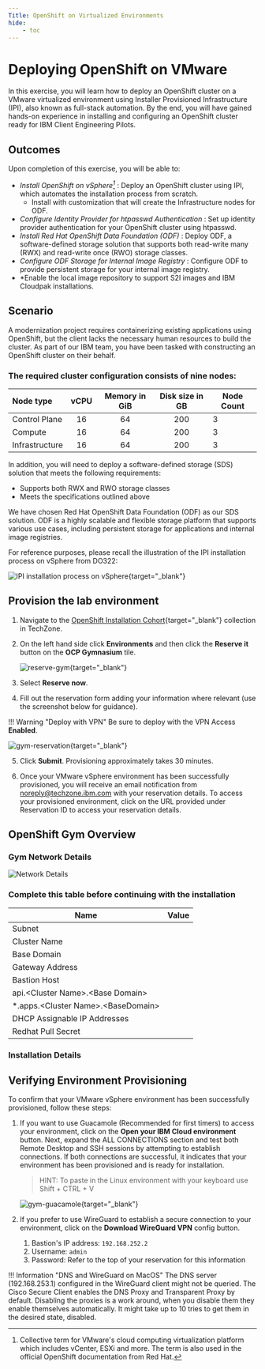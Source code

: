 ```yaml
---
Title: OpenShift on Virtualized Environments
hide:
    - toc
---
```


# Deploying OpenShift on VMware

In this exercise, you will learn how to deploy an OpenShift cluster on a VMware virtualized environment using Installer Provisioned Infrastructure (IPI), also known as full-stack automation. By the end, you will have gained hands-on experience in installing and configuring an OpenShift cluster ready for IBM Client Engineering Pilots.

## Outcomes

Upon completion of this exercise, you will be able to:

- *Install OpenShift on vSphere[^1]* : Deploy an OpenShift cluster using IPI, which automates the installation process from scratch.
    - Install with customization that will create the Infrastructure nodes for ODF.
- *Configure Identity Provider for htpasswd Authentication* : Set up identity provider authentication for your OpenShift cluster using htpasswd.
- *Install Red Hat OpenShift Data Foundation (ODF)* : Deploy ODF, a software-defined storage solution that supports both read-write many (RWX) and read-write once (RWO) storage classes.
- *Configure ODF Storage for Internal Image Registry* : Configure ODF to provide persistent storage for your internal image registry.
- *Enable the local image repository to support S2I images and IBM Cloudpak installations.

[^1]: Collective term for VMware's cloud computing virtualization platform which includes vCenter, ESXi and more. The term is also used in the official OpenShift documentation from Red Hat.

## Scenario

A modernization project requires containerizing existing applications using OpenShift, but the client lacks the necessary human resources to build the cluster. As part of our IBM team, you have been tasked with constructing an OpenShift cluster on their behalf.

### The required cluster configuration consists of nine nodes:

   | Node type      | vCPU | Memory in GiB | Disk size in GB | Node Count |
   |:---------------|:----:|:-------------:|:---------------:|------------|
   | Control Plane  | 16   | 64            | 200             | 3          |
   | Compute        | 16   | 64            | 200             | 3          |
   | Infrastructure | 16   | 64            | 200             | 3          |

In addition, you will need to deploy a software-defined storage (SDS) solution that meets the following requirements:

- Supports both RWX and RWO storage classes
- Meets the specifications outlined above

We have chosen Red Hat OpenShift Data Foundation (ODF) as our SDS solution. ODF is a highly scalable and flexible storage platform that supports various use cases, including persistent storage for applications and internal image registries.

For reference purposes, please recall the illustration of the IPI installation process on vSphere from DO322:

![IPI installation process on vSphere](./images/ipi-installation-vSphere.svg){target="_blank"}

## Provision the lab environment

1. Navigate to the [OpenShift Installation Cohort](https://techzone.ibm.com/collection/openshift-installation-cohort){target="_blank"} collection in TechZone.

2. On the left hand side click **Environments** and then click the **Reserve it** button on the **OCP Gymnasium** tile.
    
    ![reserve-gym](./images/reserve-gym.png){target="_blank"}

3. Select **Reserve now**.

4. Fill out the reservation form adding your information where relevant (use the screenshot below for guidance).

!!! Warning "Deploy with VPN"
        Be sure to deploy with the VPN Access **Enabled**.
    
![gym-reservation](./images/gym-reservation.png){target="_blank"}

5. Click **Submit**. Provisioning approximately takes 30 minutes.

6. Once your VMware vSphere environment has been successfully provisioned, you will receive an email notification from noreply@techzone.ibm.com with your reservation details. To access your provisioned environment, click on the URL provided under Reservation ID to access your reservation details.

## OpenShift Gym Overview

### Gym Network Details

![Network Details](images/assisted_installer_GymDesign.png)

### Complete this table before continuing with the installation

| Name                                  | Value |
|---------------------------------------|-------|
| Subnet                                |       |
| Cluster Name                          |       |
| Base Domain                           |       |
| Gateway Address                       |       |
| Bastion Host                          |       |
| api.<Cluster Name\>.<Base Domain\>    |       |
| \*.apps.<Cluster Name\>.<BaseDomain\> |       |
| DHCP Assignable IP Addresses          |       |
| Redhat Pull Secret                    |       |


### Installation Details

## Verifying Environment Provisioning

To confirm that your VMware vSphere environment has been successfully provisioned, follow these steps:

1. If you want to use Guacamole (Recommended for first timers) to access your environment, click on the **Open your IBM Cloud environment** button. Next, expand the ALL CONNECTIONS section and test both Remote Desktop and SSH sessions by attempting to establish connections. If both connections are successful, it indicates that your environment has been provisioned and is ready for installation.

    > HINT: To paste in the Linux environment with your keyboard use Shift + CTRL + V

    ![gym-guacamole](./images/gym-guacamole.png){target="_blank"}

2. If you prefer to use WireGuard to establish a secure connection to your environment, click on the **Download WireGuard VPN** config button.
     1. Bastion's IP address: `192.168.252.2`
     2. Username: `admin`
     3. Password: Refer to the top of your reservation for this information

!!! Information "DNS and WireGuard on MacOS"
    The DNS server (192.168.253.1) configured in the WireGuard client might not be queried. The Cisco Secure Client enables the DNS Proxy and Transparent Proxy by default. Disabling the proxies is a work around, when you disable them they enable themselves automatically. It might take up to 10 tries to get them in the desired state, disabled.
